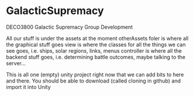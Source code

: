 GalacticSupremacy
=================

DECO3800 Galactic Supremacy Group Development

All our stuff is under the assets at the moment
otherAssets foler is where all the graphical stuff goes
view is where the classes for all the things we can see goes, i.e. ships, solar regions, links, menus
controller is where all the backend stuff goes, i.e. determining battle outcomes, maybe talking to the server...

This is all one (empty) unity project right now that we can add bits to here and there.  You should be able to download (called cloning in github) and import it into Unity
